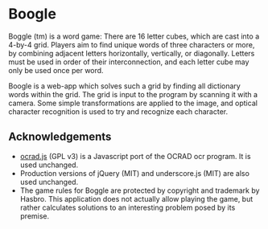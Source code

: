 # Boogle

Boggle (tm) is a word game: There are 16 letter cubes, which are cast into a 4-by-4 grid. Players aim to find unique words of three characters or more, by combining adjacent letters horizontally, vertically, or diagonally. Letters must be used in order of their interconnection, and each letter cube may only be used once per word.

Boogle is a web-app which solves such a grid by finding all dictionary words within the grid. The grid is input to the program by scanning it with a camera. Some simple transformations are applied to the image, and optical character recognition is used to try and recognize each character.


## Acknowledgements

* [ocrad.js](https://github.com/antimatter15/ocrad.js) (GPL v3) is a Javascript port of the OCRAD ocr program. It is used unchanged.
* Production versions of jQuery (MIT) and underscore.js (MIT) are also used unchanged.
* The game rules for Boggle are protected by copyright and trademark by Hasbro. This application does not actually allow playing the game, but rather calculates solutions to an interesting problem posed by its premise.

